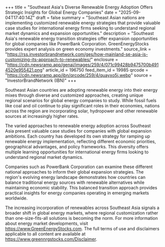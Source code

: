 +++
title = "Southeast Asia's Diverse Renewable Energy Adoption Offers Strategic Insights for Global Energy Companies"
date = "2025-09-04T17:40:14Z"
draft = false
summary = "Southeast Asian nations are implementing customized renewable energy strategies that provide valuable case studies for international energy firms seeking to understand regional market dynamics and expansion opportunities."
description = "Southeast Asia's renewable energy transition strategies offer expansion opportunities for global companies like PowerBank Corporation. GreenEnergyStocks provides expert analysis on green economy investments."
source_link = "https://rss.investorbrandnetwork.com/ges/how-mainland-se-asia-is-customizing-its-approach-to-renewables/"
enclosure = "https://cdn.newsramp.app/genai/images/259/4/071c99428b9475700b4914520e955421.png"
article_id = 196750
feed_item_id = 19985
qrcode = "https://cdn.newsramp.app/ibn/qrcode/259/4/quayxo5j.webp"
source = "InvestorBrandNetwork (IBN)"
+++

<p>Southeast Asian countries are adopting renewable energy into their energy mixes through diverse and customized approaches, creating unique regional scenarios for global energy companies to study. While fossil fuels like coal and oil continue to play significant roles in their economies, nations across the region are incorporating solar, hydropower and other renewable sources at increasingly higher rates.</p><p>The varied approaches to renewable energy adoption across Southeast Asia present valuable case studies for companies with global expansion ambitions. Each country has developed its own strategy for ramping up renewable energy implementation, reflecting different economic priorities, geographical advantages, and policy frameworks. This diversity offers multiple learning opportunities for international energy firms looking to understand regional market dynamics.</p><p>Companies such as PowerBank Corporation can examine these different national approaches to inform their global expansion strategies. The region's evolving energy landscape demonstrates how countries can balance traditional energy sources with renewable alternatives while maintaining economic stability. This balanced transition approach provides practical insights for energy companies operating in emerging markets worldwide.</p><p>The increasing incorporation of renewables across Southeast Asia signals a broader shift in global energy markets, where regional customization rather than one-size-fits-all solutions is becoming the norm. For more information about energy market developments, visit <a href="https://www.GreenEnergyStocks.com" rel="nofollow" target="_blank">https://www.GreenEnergyStocks.com</a>. The full terms of use and disclaimers applicable to all content are available at <a href="https://www.greennrgstocks.com/Disclaimer" rel="nofollow" target="_blank">https://www.greennrgstocks.com/Disclaimer</a>.</p>